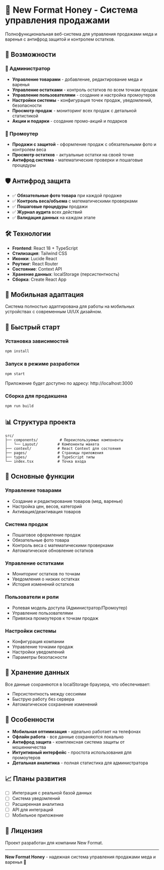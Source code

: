 # 🍯 New Format Honey - Система управления продажами

Полнофункциональная веб-система для управления продажами меда и варенья с антифрод защитой и контролем остатков.

## 🚀 Возможности

### 👑 Администратор
- **Управление товарами** - добавление, редактирование меда и варенья
- **Управление остатками** - контроль остатков по всем точкам продаж
- **Управление пользователями** - создание и настройка промоутеров
- **Настройки системы** - конфигурация точек продаж, уведомлений, безопасности
- **Просмотр продаж** - мониторинг всех продаж с детальной статистикой
- **Акции и подарки** - создание промо-акций и подарков

### 👤 Промоутер
- **Продажи с защитой** - оформление продаж с обязательными фото и контролем веса
- **Просмотр остатков** - актуальные остатки на своей точке
- **Антифрод система** - математические проверки и пошаговые процедуры

## 🛡️ Антифрод защита

- ✅ **Обязательные фото товара** при каждой продаже
- ✅ **Контроль веса/объема** с математическими проверками
- ✅ **Пошаговые процедуры** продажи
- ✅ **Журнал аудита** всех действий
- ✅ **Валидация данных** на каждом этапе

## 🛠️ Технологии

- **Frontend**: React 18 + TypeScript
- **Стилизация**: Tailwind CSS
- **Иконки**: Lucide React
- **Роутинг**: React Router
- **Состояние**: Context API
- **Хранение данных**: localStorage (персистентность)
- **Сборка**: Create React App

## 📱 Мобильная адаптация

Система полностью адаптирована для работы на мобильных устройствах с современным UI/UX дизайном.

## 🚀 Быстрый старт

### Установка зависимостей
```bash
npm install
```

### Запуск в режиме разработки
```bash
npm start
```

Приложение будет доступно по адресу: http://localhost:3000

### Сборка для продакшена
```bash
npm run build
```


## 📊 Структура проекта

```
src/
├── components/          # Переиспользуемые компоненты
│   └── Layout/         # Компоненты макета
├── context/            # React Context для состояния
├── pages/              # Страницы приложения
├── types/              # TypeScript типы
└── index.tsx           # Точка входа
```

## 🔧 Основные функции

### Управление товарами
- Создание и редактирование товаров (мед, варенье)
- Настройка цен, весов, категорий
- Активация/деактивация товаров

### Система продаж
- Пошаговое оформление продаж
- Обязательные фото товара
- Контроль веса с математическими проверками
- Автоматическое обновление остатков

### Управление остатками
- Мониторинг остатков по точкам
- Уведомления о низких остатках
- История изменений остатков

### Пользователи и роли
- Ролевая модель доступа (Администратор/Промоутер)
- Управление пользователями
- Привязка промоутеров к точкам продаж

### Настройки системы
- Конфигурация компании
- Управление точками продаж
- Настройки уведомлений
- Параметры безопасности

## 💾 Хранение данных

Все данные сохраняются в localStorage браузера, что обеспечивает:
- Персистентность между сессиями
- Быструю работу без сервера
- Автоматическое сохранение изменений

## 🎯 Особенности

- **Мобильная оптимизация** - идеально работает на телефонах
- **Офлайн работа** - все данные сохраняются локально
- **Антифрод защита** - комплексная система защиты от мошенничества
- **Интуитивный интерфейс** - простота использования для промоутеров
- **Детальная аналитика** - полная статистика для администратора

## 📈 Планы развития

- [ ] Интеграция с реальной базой данных
- [ ] Система уведомлений
- [ ] Расширенная аналитика
- [ ] API для интеграций
- [ ] Мобильное приложение

## 📄 Лицензия

Проект разработан для компании New Format.

---

**New Format Honey** - надежная система управления продажами меда и варенья 🍯